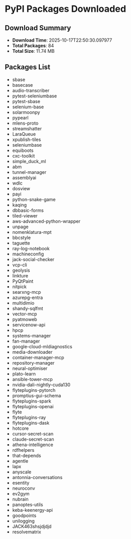 # PyPI Packages Downloaded

## Download Summary
- **Download Time**: 2025-10-17T22:50:30.097977
- **Total Packages**: 84
- **Total Size**: 11.74 MB

## Packages List
- sbase
- basecase
- audio-transcriber
- pytest-seleniumbase
- pytest-sbase
- selenium-base
- solarmoonpy
- pypearl
- mlens-proto
- streamshatter
- LaraQueue
- xpublish-tiles
- seleniumbase
- equiboots
- cxc-toolkit
- simple_duck_ml
- abm
- tunnel-manager
- assemblyai
- wdlc
- dosview
- payi
- python-snake-game
- kaqing
- dbbasic-forms
- tiled-viewer
- aws-advanced-python-wrapper
- unpage
- nomenklatura-mpt
- bbcstyle
- taguette
- ray-log-notebook
- machineconfig
- jack-social-checker
- vcp-cli
- geolysis
- linkture
- PyQtPaint
- nitpick
- searxng-mcp
- azurepg-entra
- multidimio
- shandy-sqlfmt
- vector-mcp
- pyatmoweb
- servicenow-api
- hpcp
- systems-manager
- fan-manager
- google-cloud-mldiagnostics
- media-downloader
- container-manager-mcp
- repository-manager
- neural-optimiser
- plato-learn
- ansible-tower-mcp
- nvidia-dali-nightly-cuda130
- flyteplugins-pytorch
- promptius-gui-schema
- flyteplugins-spark
- flyteplugins-openai
- flyte
- flyteplugins-ray
- flyteplugins-dask
- hotcore
- cursor-secret-scan
- claude-secret-scan
- athena-intelligence
- rdfhelpers
- that-depends
- agentle
- lapx
- anyscale
- antonnia-conversations
- esentity
- neuroconv
- ev2gym
- nubrain
- panoptes-utils
- keba-keenergy-api
- goodpoints
- unilogging
- JACK463shsjdjdjd
- resolvematrix
